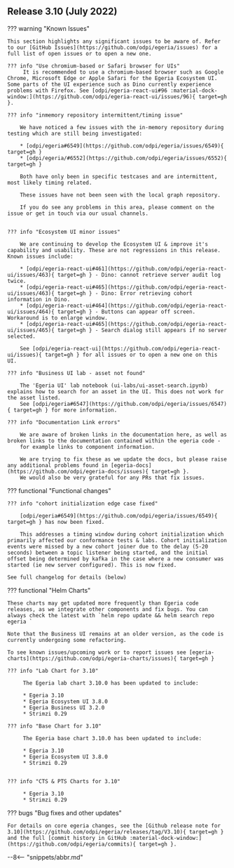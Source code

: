 <!-- SPDX-License-Identifier: CC-BY-4.0 -->
<!-- Copyright Contributors to the Egeria project. -->

## Release 3.10 (July 2022)

??? warning "Known Issues"

    This section highlights any significant issues to be aware of. Refer to our [GitHub Issues](https://github.com/odpi/egeria/issues) for a full list of open issues or to open a new one.

    ??? info "Use chromium-based or Safari browser for UIs"
         It is recommended to use a chromium-based browser such as Google Chrome, Microsoft Edge or Apple Safari for the Egeria Ecosystem UI. Some parts of the UI experience such as Dino currently experience problems with Firefox. See [odpi/egeria-react-ui#96 :material-dock-window:](https://github.com/odpi/egeria-react-ui/issues/96){ target=gh }.

    ??? info "inmemory repository intermittent/timing issue"

        We have noticed a few issues with the in-memory repository during testing which are still being investigated:

        * [odpi/egeria#6549](https://github.com/odpi/egeria/issues/6549){ target=gh }
        * [odpi/egeria/#6552](https://github.com/odpi/egeria/issues/6552){ target=gh }

        Both have only been in specific testcases and are intermittent, most likely timing related.

        These issues have not been seen with the local graph repository.

        If you do see any problems in this area, please comment on the issue or get in touch via our usual channels.


    ??? info "Ecosystem UI minor issues"

        We are continuing to develop the Ecosystem UI & improve it's capability and usability. These are not regressions in this release. Known issues include:

        * [odpi/egeria-react-ui#461](https://github.com/odpi/egeria-react-ui/issues/463){ target=gh } - Dino: cannot retrieve server audit log twice.
        * [odpi/egeria-react-ui#465](https://github.com/odpi/egeria-react-ui/issues/463){ target=gh } - Dino: Error retrieving cohort information in Dino.
        * [odpi/egeria-react-ui#464](https://github.com/odpi/egeria-react-ui/issues/464){ target=gh } - Buttons can appear off screen. Workaround is to enlarge window.
        * [odpi/egeria-react-ui#465](https://github.com/odpi/egeria-react-ui/issues/465){ target=gh } - Search dialog still appears if no server selected.

        See [odpi/egeria-react-ui](https://github.com/odpi/egeria-react-ui/issues){ target=gh } for all issues or to open a new one on this UI.

    ??? info "Business UI lab - asset not found"

        The 'Egeria UI' lab notebook (ui-labs/ui-asset-search.ipynb) explains how to search for an asset in the UI. This does not work for the asset listed.
        See [odpi/egeria#6547](https://github.com/odpi/egeria/issues/6547){ target=gh } for more information.

    ??? info "Documentation Link errors"

        We are aware of broken links in the documentation here, as well as broken links to the documentation contained within the egeria code -
        for example links to component information.

        We are trying to fix these as we update the docs, but please raise any additional problems found in [egeria-docs](https://github.com/odpi/egeria-docs/issues){ target=gh }.
        We would also be very grateful for any PRs that fix issues.
    

??? functional "Functional changes"


    ??? info "cohort initialization edge case fixed"

        [odpi/egeria#6549](https://github.com/odpi/egeria/issues/6549){ target=gh } has now been fixed.

        This addresses a timing window during cohort initialization which primarily affected our conformance tests & labs. Cohort initialization events were missed by a new cohort joiner due to the delay (5-20 seconds) between a topic listener being started, and the initial offset being determined by kafka in the case where a new consumer was started (ie new server configured). This is now fixed. 

    See full changelog for details (below)


??? functional "Helm Charts"

    These charts may get updated more frequently than Egeria code releases, as we integrate other components and fix bugs. You can always check the latest with `helm repo update && helm search repo egeria `

    Note that the Business UI remains at an older version, as the code is currently undergoing some refactoring.

    To see known issues/upcoming work or to report issues see [egeria-charts](https://github.com/odpi/egeria-charts/issues){ target=gh }

    ??? info "Lab Chart for 3.10"

         The Egeria lab chart 3.10.0 has been updated to include:

         * Egeria 3.10
         * Egeria Ecosystem UI 3.8.0
         * Egeria Business UI 3.2.0
         * Strimzi 0.29

    ??? info "Base Chart for 3.10"

         The Egeria base chart 3.10.0 has been updated to include:

         * Egeria 3.10
         * Egeria Ecosystem UI 3.8.0
         * Strimzi 0.29


    ??? info "CTS & PTS Charts for 3.10"

         * Egeria 3.10
         * Strimzi 0.29

??? bugs "Bug fixes and other updates"

    For details on core egeria changes, see the [Github release note for 3.10](https://github.com/odpi/egeria/releases/tag/V3.10){ target=gh } and the full [commit history in GitHub :material-dock-window:](https://github.com/odpi/egeria/commits){ target=gh }.


--8<-- "snippets/abbr.md"
